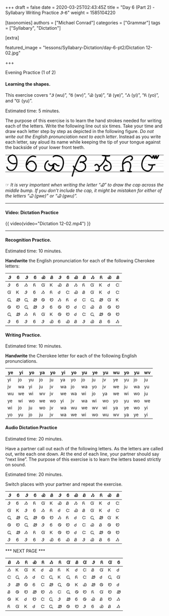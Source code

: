 +++
draft = false
date = 2020-03-25T02:43:45Z
title = "Day 6 (Part 2) - Syllabary Writing Practice Ꮽ-Ꮾ"
weight = 1585104220

[taxonomies]
authors = ["Michael Conrad"]
categories = ["Grammar"]
tags = ["Syllabary", "Dictation"]

[extra]

featured_image = "lessons/Syllabary-Dictation/day-6-pt2/Dictation 12-02.jpg"

+++

Evening Practice (1 of 2)

#### Learning the shapes.

This exercise covers “Ꮽ (wu)”, “Ꮾ (wv)”, “Ꮿ (ya)”, “Ᏸ (ye)”, “Ᏹ (yi)”,
“Ᏺ (yo)”, and “Ᏻ (yu)”.

Estimated time: 5 minutes.
<!-- more -->
The purpose of this exercise is to learn the hand strokes needed for
writing each of the letters. Write the following line out six times.
Take your time and draw each letter step by step as depicted in the
following figure. *Do not write out the English pronunciation next to
each letter*. Instead as you write each letter, say aloud its name while
keeping the tip of your tongue against the backside of your lower front
teeth.

![image](handone%20-%20sample%2012.jpg)

☞ *It is very important when writing the letter “Ꮿ” to draw the cap
across the middle bump. If you don’t include the cap, it might be
mistaken for either of the letters “Ꮗ (gwe)” or “Ꮚ (gwu)”.*

---

#### Video: Dictation Practice

{{ video(video="Dictation 12-02.mp4") }}

---

#### Recognition Practice.

Estimated time: 10 minutes.

__Handwrite__ the English pronunciation for each of the following Cherokee letters:

| Ꮽ | Ꮾ | Ꮽ | Ꮾ | Ꮿ | Ᏸ | Ꮽ | Ꮾ | Ꮿ | Ᏸ | Ᏹ | Ᏺ | Ꮿ | Ᏸ |
|---|---|---|---|---|---|---|---|---|---|---|---|---|---|
| Ꮽ | Ꮾ | Ᏹ | Ᏺ | Ᏻ | Ꮶ | Ꮿ | Ᏸ | Ᏹ | Ᏺ | Ᏻ | Ꮶ | Ꮷ | Ꮸ |
| Ᏻ | Ꮶ | Ꮽ | Ꮾ | Ᏹ | Ᏺ | Ꮷ | Ꮸ | Ꮿ | Ᏸ | Ᏻ | Ꮶ | Ꮷ | Ꮸ |
| Ꮹ | Ꮺ | Ꮹ | Ꮺ | Ꮻ | Ꮼ | Ᏹ | Ᏺ | Ꮷ | Ꮸ | Ꮹ | Ꮺ | Ᏻ | Ꮶ |
| Ꮻ | Ꮼ | Ꮹ | Ꮺ | Ꮽ | Ꮾ | Ꮻ | Ꮼ | Ꮷ | Ꮸ | Ꮿ | Ᏸ | Ꮻ | Ꮼ |
| Ꮹ | Ꮺ | Ᏹ | Ᏺ | Ᏻ | Ꮶ | Ꮻ | Ꮼ | Ꮷ | Ꮸ | Ꮹ | Ꮺ | Ꮻ | Ꮼ |
| Ꮽ | Ꮾ | Ꮽ | Ꮾ | Ꮽ | Ꮿ | Ꮾ | Ꮿ | Ᏸ | Ꮽ | Ꮿ | Ᏸ | Ꮾ | Ᏹ |

#### Writing Practice.

Estimated time: 10 minutes.

__Handwrite__ the Cherokee letter for each of the following English pronunciations.

| ye | yi | yo | ya | yo | yi | yo | yu | ye | yu | wu | yo | yu | wv |
|----|----|----|----|----|----|----|----|----|----|----|----|----|----|
| yi | jo | yu | jo | ju | ya | yo | jo | ju | jv | ye | yu | jo | ju |
| jv | wa | yi | ju | jv | wa | jo | wa | yo | jv | we | ju | wa | yu |
| wu | we | wi | wv | jv | we | wa | wi | jo | ya | we | wi | wo | ju |
| ye | wi | wo | we | wo | yi | jv | wa | wi | wo | yo | yu | wo | we |
| wi | jo | ju | wo | jv | wa | wu | we | wv | wi | ya | ye | wo | yi |
| yo | yu | jo | ju | jv | wa | we | wi | wo | wu | wv | ya | ye | yi |

#### Audio Dictation Practice

Estimated time: 20 minutes.

Have a partner call out each of the following letters. As the letters
are called out, write each one down. At the end of each line, your
partner should say “next line”. The purpose of this exercise is to learn
the letters based strictly on sound.

Estimated time: 20 minutes.

Switch places with your partner and repeat the exercise.

| Ꮽ | Ꮾ | Ꮽ | Ꮾ | Ꮿ | Ᏸ | Ꮽ | Ꮾ | Ꮿ | Ᏸ | Ᏹ | Ᏺ | Ꮿ | Ᏸ |
|---|---|---|---|---|---|---|---|---|---|---|---|---|---|
| Ꮽ | Ꮾ | Ᏹ | Ᏺ | Ᏻ | Ꮶ | Ꮿ | Ᏸ | Ᏹ | Ᏺ | Ᏻ | Ꮶ | Ꮷ | Ꮸ |
| Ᏻ | Ꮶ | Ꮽ | Ꮾ | Ᏹ | Ᏺ | Ꮷ | Ꮸ | Ꮿ | Ᏸ | Ᏻ | Ꮶ | Ꮷ | Ꮸ |
| Ꮹ | Ꮺ | Ꮹ | Ꮺ | Ꮻ | Ꮼ | Ᏹ | Ᏺ | Ꮷ | Ꮸ | Ꮹ | Ꮺ | Ᏻ | Ꮶ |
| Ꮻ | Ꮼ | Ꮹ | Ꮺ | Ꮽ | Ꮾ | Ꮻ | Ꮼ | Ꮷ | Ꮸ | Ꮿ | Ᏸ | Ꮻ | Ꮼ |
| Ꮹ | Ꮺ | Ᏹ | Ᏺ | Ᏻ | Ꮶ | Ꮻ | Ꮼ | Ꮷ | Ꮸ | Ꮹ | Ꮺ | Ꮻ | Ꮼ |
| Ꮽ | Ꮾ | Ꮽ | Ꮾ | Ꮽ | Ꮿ | Ꮾ | Ꮿ | Ᏸ | Ꮽ | Ꮿ | Ᏸ | Ꮾ | Ᏹ |

*** NEXT PAGE ***

| Ᏸ | Ᏹ | Ᏺ | Ꮿ | Ᏺ | Ᏹ | Ᏺ | Ᏻ | Ᏸ | Ᏻ | Ꮽ | Ᏺ | Ᏻ | Ꮾ |
|---|---|---|---|---|---|---|---|---|---|---|---|---|---|
| Ᏹ | Ꮶ | Ᏻ | Ꮶ | Ꮷ | Ꮿ | Ᏺ | Ꮶ | Ꮷ | Ꮸ | Ᏸ | Ᏻ | Ꮶ | Ꮷ |
| Ꮸ | Ꮹ | Ᏹ | Ꮷ | Ꮸ | Ꮹ | Ꮶ | Ꮹ | Ᏺ | Ꮸ | Ꮺ | Ꮷ | Ꮹ | Ᏻ |
| Ꮽ | Ꮺ | Ꮻ | Ꮾ | Ꮸ | Ꮺ | Ꮹ | Ꮻ | Ꮶ | Ꮿ | Ꮺ | Ꮻ | Ꮼ | Ꮷ |
| Ᏸ | Ꮻ | Ꮼ | Ꮺ | Ꮼ | Ᏹ | Ꮸ | Ꮹ | Ꮻ | Ꮼ | Ᏺ | Ᏻ | Ꮼ | Ꮺ |
| Ꮻ | Ꮶ | Ꮷ | Ꮼ | Ꮸ | Ꮹ | Ꮽ | Ꮺ | Ꮾ | Ꮻ | Ꮿ | Ᏸ | Ꮼ | Ᏹ |
| Ᏺ | Ᏻ | Ꮶ | Ꮷ | Ꮸ | Ꮹ | Ꮺ | Ꮻ | Ꮼ | Ꮽ | Ꮾ | Ꮿ | Ᏸ | Ᏹ |
